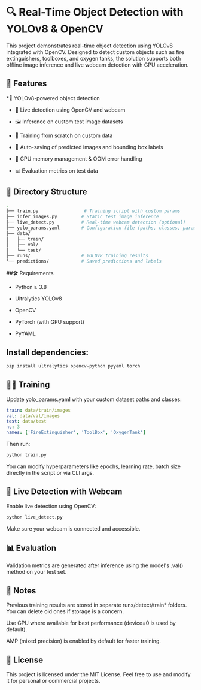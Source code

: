 # 🔍 Real-Time Object Detection with YOLOv8 & OpenCV
This project demonstrates real-time object detection using YOLOv8 integrated with OpenCV. Designed to detect custom objects such as fire extinguishers, toolboxes, and oxygen tanks, the solution supports both offline image inference and live webcam detection with GPU acceleration.

## 📌 Features
*🚀 YOLOv8-powered object detection

* 🎥 Live detection using OpenCV and webcam

* 🖼️ Inference on custom test image datasets

* 🧠 Training from scratch on custom data

* 💾 Auto-saving of predicted images and bounding box labels

* 🧼 GPU memory management & OOM error handling

* 📊 Evaluation metrics on test data

## 📁 Directory Structure
```bash
.
├── train.py                 # Training script with custom params
├── infer_images.py         # Static test image inference
├── live_detect.py          # Real-time webcam detection (optional)
├── yolo_params.yaml        # Configuration file (paths, classes, params)
├── data/
│   ├── train/
│   ├── val/
│   └── test/
├── runs/                   # YOLOv8 training results
└── predictions/            # Saved predictions and labels
```
##🛠 Requirements
* Python ≥ 3.8

* Ultralytics YOLOv8

* OpenCV

* PyTorch (with GPU support)

* PyYAML

## Install dependencies:

```bash
pip install ultralytics opencv-python pyyaml torch
```
## 🏋️‍♂️ Training
Update yolo_params.yaml with your custom dataset paths and classes:

```yaml
train: data/train/images
val: data/val/images
test: data/test
nc: 3
names: ['FireExtinguisher', 'ToolBox', 'OxygenTank']
```
Then run:

```bash
python train.py
```
You can modify hyperparameters like epochs, learning rate, batch size directly in the script or via CLI args.


## 🎥 Live Detection with Webcam
Enable live detection using OpenCV:

```bash
python live_detect.py
```
Make sure your webcam is connected and accessible.

## 📊 Evaluation
Validation metrics are generated after inference using the model's .val() method on your test set.

## 📌 Notes
Previous training results are stored in separate runs/detect/train* folders. You can delete old ones if storage is a concern.

Use GPU where available for best performance (device=0 is used by default).

AMP (mixed precision) is enabled by default for faster training.

## 💬 License
This project is licensed under the MIT License. Feel free to use and modify it for personal or commercial projects.
